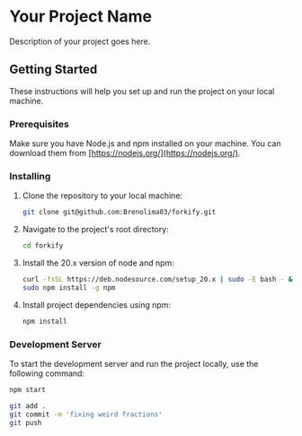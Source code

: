 # Your Project Name

Description of your project goes here.

## Getting Started

These instructions will help you set up and run the project on your local machine.

### Prerequisites

Make sure you have Node.js and npm installed on your machine. You can download them from [https://nodejs.org/](https://nodejs.org/).

### Installing

1. Clone the repository to your local machine:

    ```bash
    git clone git@github.com:Brenolima03/forkify.git
    ```

2. Navigate to the project's root directory:

    ```bash
    cd forkify
    ```

3. Install the 20.x version of node and npm:

    ```bash
    curl -fsSL https://deb.nodesource.com/setup_20.x | sudo -E bash - &&\ sudo apt-get install -y nodejs
    sudo npm install -g npm
    ```

3. Install project dependencies using npm:

    ```bash
    npm install
    ```

### Development Server

To start the development server and run the project locally, use the following command:

```bash
npm start

git add .
git commit -m 'fixing weird fractions'
git push